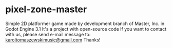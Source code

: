 # pixel-zone-master
Simple 2D platformer game made by development branch of Master, Inc. in Godot Engine 3.1
It's a project with open-source code
If you want to contact with us, please send e-mail message to: karoltomaszewskimusic@gmail.com
Thanks!
